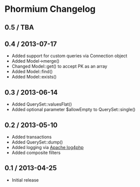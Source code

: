 Phormium Changelog
==================

0.5 / TBA
---------

0.4 / 2013-07-17
----------------

* Added support for custom queries via Connection object
* Added Model->merge()
* Changed Model::get() to accept PK as an array
* Added Model::find()
* Added Model::exists()

0.3 / 2013-06-14
----------------

* Added QuerySet::valuesFlat()
* Added optional parameter $allowEmpty to QuerySet::single()

0.2 / 2013-05-10
----------------

* Added transactions
* Added QuerySet::dump()
* Added logging via [Apache log4php](http://logging.apache.org/log4php/)
* Added composite filters

0.1 / 2013-04-25
----------------

* Initial release
